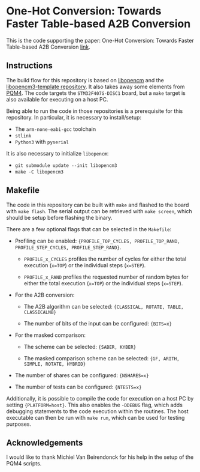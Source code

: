 # One-Hot Conversion: Towards Faster Table-based A2B Conversion

This is the code supporting the paper: One-Hot Conversion: Towards Faster Table-based A2B Conversion [link](https://eprint.iacr.org/2022/1099).

## Instructions

The build flow for this repository is based on [libopencm](https://github.com/libopencm3/libopencm3) and the [libopencm3-template repository](https://github.com/libopencm3/libopencm3-template). It also takes away some elements from [PQM4](https://github.com/mupq/pqm4). The code targets the `STM32F407G-DISC1` board, but a `make` target is also available for executing on a host PC.

Being able to run the code in those repositories is a prerequisite for this repository. In particular, it is necessary to install/setup:

* The `arm-none-eabi-gcc` toolchain
* `stlink`
* `Python3` with `pyserial`

It is also necessary to initialize `libopencm`:

* `git submodule update --init libopencm3`
* `make -C libopencm3`

## Makefile

The code in this repository can be built with `make` and flashed to the board with `make flash`. The serial output can be retrieved with `make screen`, which should be setup before flashing the binary.

There are a few optional flags that can be selected in the `Makefile`:

* Profiling can be enabled: `{PROFILE_TOP_CYCLES, PROFILE_TOP_RAND, PROFILE_STEP_CYCLES, PROFILE_STEP_RAND}`.

  * `PROFILE_x_CYCLES` profiles the number of cycles for either the total execution (`x=TOP`) or the individual steps (`x=STEP`).

  * `PROFILE_x_RAND` profiles the requested number of random bytes for either the total execution (`x=TOP`) or the individual steps (`x=STEP`).

* For the A2B conversion:

  * The A2B algorithm can be selected: `{CLASSICAL, ROTATE, TABLE, CLASSICALNB}`

  * The number of bits of the input can be configured: `{BITS=x}`

* For the masked comparison:

  * The scheme can be selected: `{SABER, KYBER}`

  * The masked comparison scheme can be selected: `{GF, ARITH, SIMPLE, ROTATE, HYBRID}`

* The number of shares can be configured: `{NSHARES=x}`

* The number of tests can be configured: `{NTESTS=x}`

Additionally, it is possible to compile the code for execution on a host PC by setting `{PLATFORM=host}`. This also enables the `-DDEBUG` flag, which adds debugging statements to the code execution within the routines. The host executable can then be run with `make run`, which can be used for testing purposes.

## Acknowledgements

I would like to thank Michiel Van Beirendonck for his help in the setup of the PQM4 scripts.
